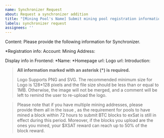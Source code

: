 ```yaml
---
name: Synchronizer Request
about: Request a synchronizer addition
title: "[Mining Pool's Name] Submit mining pool registration information"
labels: synchronizer request
assignees: ''
---
```


Content:
Please provide the following information for Synchronizer.

*Registration info:
Account: 
Mining Address: 

Display info in Frontend:
*Name: 
*Homepage url: 
Logo url: 
Introduction: 

> **All information marked with an asterisk (*) is required.**
> 
> Logo Supports PNG and SVG. The recommended minimum size for Logo is 128*128 pixels and the file size should be less than or equal to 1MB. Otherwise, the image will not be merged, and a comment will be left to remind the user to re-upload the logo.

> Please note that if you have multiple mining addresses, please provide them all in the issue , as the requirement for pools to have mined a block within 72 hours to submit BTC blocks to exSat is still in effect during this period. Moreover, if the blocks you upload are the ones you mined, your $XSAT reward can reach up to 50% of the block reward.
